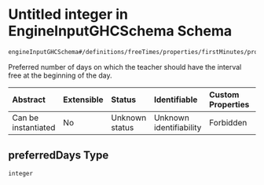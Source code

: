 # Untitled integer in EngineInputGHCSchema Schema

```txt
engineInputGHCSchema#/definitions/freeTimes/properties/firstMinutes/properties/preferredDays
```

Preferred number of days on which the teacher should have the interval free at the beginning of the day.

| Abstract            | Extensible | Status         | Identifiable            | Custom Properties | Additional Properties | Access Restrictions | Defined In                                                        |
| :------------------ | :--------- | :------------- | :---------------------- | :---------------- | :-------------------- | :------------------ | :---------------------------------------------------------------- |
| Can be instantiated | No         | Unknown status | Unknown identifiability | Forbidden         | Allowed               | none                | [ghc.schema.json*](../out/ghc.schema.json "open original schema") |

## preferredDays Type

`integer`
